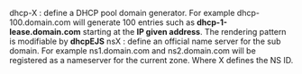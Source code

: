 dhcp-X : define a DHCP pool domain generator. For example dhcp-100.domain.com will generate 100 entries such as **dhcp-1-lease.domain.com** starting at the __IP given address__. The rendering pattern is modifiable by **dhcpEJS**
nsX : define an official name server for the sub domain. For example ns1.domain.com and ns2.domain.com will be registered as a nameserver for the current zone. Where X defines the NS ID.